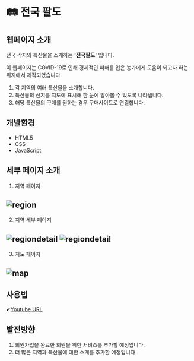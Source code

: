 # 🛤 전국 팔도
## 웹페이지 소개
전국 각지의 특산물을 소개하는 **'전국팔도'** 입니다.

이 웹페이지는 COVID-19로 인해 경제적인 피해를 입은 농가에게 도움이 되고자 하는 취지에서 제작되었습니다.

1. 각 지역의 여러 특산물을 소개합니다.
2. 특산물의 산지를 지도에 표시해 한 눈에 알아볼 수 있도록 나타냅니다.
3. 해당 특산물의 구매를 원하는 경우 구매사이트로 연결합니다.
  
## 개발환경
+ HTML5
+ CSS
+ JavaScript

## 세부 페이지 소개
1. 지역 페이지

![region](https://user-images.githubusercontent.com/77602511/104899797-a6153c80-59be-11eb-9700-0ced66980672.png)
---
2. 지역 세부 페이지

![regiondetail](https://user-images.githubusercontent.com/77602511/104900179-1de36700-59bf-11eb-9024-cad6d48e4e38.png)
![regiondetail](https://user-images.githubusercontent.com/77602511/104900498-761a6900-59bf-11eb-80b9-9902d7ca8d23.png)
---
3. 지도 페이지

![map](https://user-images.githubusercontent.com/77602511/104900750-c8f42080-59bf-11eb-88e5-1b29c015b72e.png)
---

## 사용법
✔[Youtube URL](https://youtu.be/PqijLqAbicc)

## 발전방향
1. 회원가입을 완료한 회원을 위한 서비스를 추가할 예정입니다.
2. 더 많은 지역과 특산물에 대한 소개를 추가할 예정입니다
